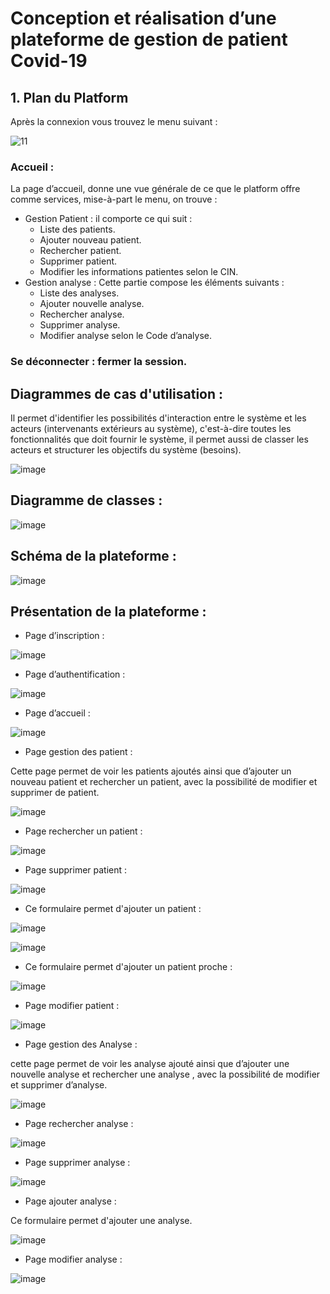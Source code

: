 # Conception et réalisation d’une plateforme de gestion de patient Covid-19

## 1.	Plan du Platform 
Après la connexion vous trouvez le menu suivant :

![11](https://user-images.githubusercontent.com/81876011/152661944-ecec7f58-cf53-4211-9472-959ebd927f7d.png)


### Accueil : 
La page d’accueil, donne une vue générale de ce que le platform offre comme services, mise-à-part le menu, on trouve :
* Gestion Patient : il comporte ce qui suit :
 	* Liste des patients.  
 	* Ajouter nouveau patient.
 	* Rechercher patient.
 	* Supprimer patient.
 	* Modifier les informations patientes selon le CIN.
* Gestion analyse : Cette partie compose les éléments suivants :
 	* Liste des analyses.  
 	* Ajouter nouvelle analyse.
 	* Rechercher analyse.
 	* Supprimer analyse.
 	* Modifier analyse selon le Code d’analyse.
### Se déconnecter : fermer la session.

## Diagrammes de cas d'utilisation :
Il permet d'identifier les possibilités d'interaction entre le système et les acteurs (intervenants extérieurs au système), c'est-à-dire toutes les fonctionnalités que doit fournir le système, il permet aussi de classer les acteurs et structurer les objectifs du système (besoins).

![image](https://user-images.githubusercontent.com/81876011/152662071-deadc593-40e7-438a-9834-3ec55ac14fe1.png)

## Diagramme de classes :

![image](https://user-images.githubusercontent.com/81876011/152662104-bcefafda-77d2-4956-8d4d-e9d3e6c67f73.png)


## Schéma de la plateforme :

![image](https://user-images.githubusercontent.com/81876011/152662126-5d2d0dc5-ce90-4098-ac11-e13f095b7657.png)

## Présentation de la plateforme :
* Page d’inscription :

![image](https://user-images.githubusercontent.com/81876011/152662157-d2524cf6-3e73-4a4c-9618-075caab11d12.png)

* Page d’authentification :

![image](https://user-images.githubusercontent.com/81876011/152662170-59af0a8b-2583-4c06-81ec-31a7fb414495.png)

* Page d’accueil :

![image](https://user-images.githubusercontent.com/81876011/152662181-26ce69e2-231d-4e61-9f9a-93c8dc9590c4.png)

* Page gestion des patient :

Cette page permet de voir les patients ajoutés ainsi que d’ajouter un nouveau patient et rechercher un patient, avec la possibilité de modifier et supprimer de patient.

![image](https://user-images.githubusercontent.com/81876011/152662201-bcd9f212-ce11-4ca4-9ee7-00e9d9f62304.png)

* Page rechercher un patient :

![image](https://user-images.githubusercontent.com/81876011/152662216-5081e347-b02f-44e9-9728-eda7c0e04727.png)

* Page supprimer patient :

![image](https://user-images.githubusercontent.com/81876011/152662221-251c2cb7-5c85-4576-9486-53afb828b24e.png)

* Ce formulaire permet d'ajouter un patient :

![image](https://user-images.githubusercontent.com/81876011/152662317-3c758cf6-e201-4a7e-ab6a-6958a1340110.png)

![image](https://user-images.githubusercontent.com/81876011/152662319-caa08806-a898-46de-90df-6f2bc49652d1.png)

* Ce formulaire permet d'ajouter un patient proche :

![image](https://user-images.githubusercontent.com/81876011/152662335-f78e42a8-fb93-4510-b992-d2d2c1f8020d.png)

* Page modifier patient :

![image](https://user-images.githubusercontent.com/81876011/152662346-5f54879c-8819-4033-ba53-e621615a345d.png)

* Page gestion des Analyse :

cette page permet de voir les analyse ajouté ainsi que d’ajouter une nouvelle analyse et rechercher une analyse , avec la possibilité de modifier et supprimer d’analyse.

![image](https://user-images.githubusercontent.com/81876011/152662359-207ca4f9-bb4d-4058-88e4-63301687f46c.png)

* Page rechercher analyse :

![image](https://user-images.githubusercontent.com/81876011/152662368-fb33a062-7db4-4473-8170-ae6938c732d4.png)

* Page supprimer analyse :

![image](https://user-images.githubusercontent.com/81876011/152662372-ea8c3835-beb3-4aad-b1f9-c4dd992f25bf.png)

* Page ajouter analyse :

Ce formulaire permet d'ajouter une analyse.

![image](https://user-images.githubusercontent.com/81876011/152662403-293f805e-d098-4bff-acb6-77ef3fd8e110.png)

* Page modifier analyse :

![image](https://user-images.githubusercontent.com/81876011/152662412-9ad02e98-3f07-4486-8725-b6e09d7c9d3c.png)
